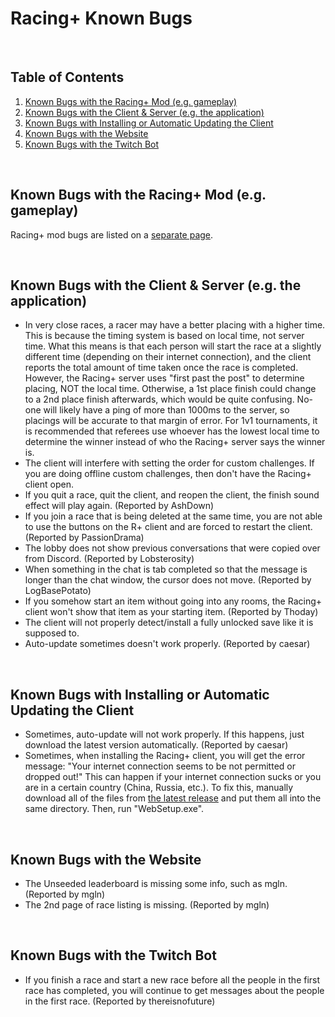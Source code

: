 # Racing+ Known Bugs

<!-- markdownlint-disable MD033 -->

<br />

## Table of Contents

1. [Known Bugs with the Racing+ Mod (e.g. gameplay)](#known-bugs-with-the-racing-mod-eg-gameplay)
2. [Known Bugs with the Client & Server (e.g. the application)](#known-bugs-with-the-client--server-eg-the-application)
3. [Known Bugs with Installing or Automatic Updating the Client](#known-bugs-with-installing-or-automatic-updating-the-client)
4. [Known Bugs with the Website](#known-bugs-with-the-website)
5. [Known Bugs with the Twitch Bot](#known-bugs-with-the-twitch-bot)

<br />

## Known Bugs with the Racing+ Mod (e.g. gameplay)

Racing+ mod bugs are listed on a [separate page](https://github.com/Tugamer89/racing-plus/blob/main/docs/bugs.md).

<br />

## Known Bugs with the Client & Server (e.g. the application)

- In very close races, a racer may have a better placing with a higher time. This is because the timing system is based on local time, not server time. What this means is that each person will start the race at a slightly different time (depending on their internet connection), and the client reports the total amount of time taken once the race is completed. However, the Racing+ server uses "first past the post" to determine placing, NOT the local time. Otherwise, a 1st place finish could change to a 2nd place finish afterwards, which would be quite confusing. No-one will likely have a ping of more than 1000ms to the server, so placings will be accurate to that margin of error. For 1v1 tournaments, it is recommended that referees use whoever has the lowest local time to determine the winner instead of who the Racing+ server says the winner is.
- The client will interfere with setting the order for custom challenges. If you are doing offline custom challenges, then don't have the Racing+ client open.
- If you quit a race, quit the client, and reopen the client, the finish sound effect will play again. (Reported by AshDown)
- If you join a race that is being deleted at the same time, you are not able to use the buttons on the R+ client and are forced to restart the client. (Reported by PassionDrama)
- The lobby does not show previous conversations that were copied over from Discord. (Reported by Lobsterosity)
- When something in the chat is tab completed so that the message is longer than the chat window, the cursor does not move. (Reported by LogBasePotato)
- If you somehow start an item without going into any rooms, the Racing+ client won't show that item as your starting item. (Reported by Thoday)
- The client will not properly detect/install a fully unlocked save like it is supposed to.
- Auto-update sometimes doesn't work properly. (Reported by caesar)

<br />

## Known Bugs with Installing or Automatic Updating the Client

- Sometimes, auto-update will not work properly. If this happens, just download the latest version automatically. (Reported by caesar)
- Sometimes, when installing the Racing+ client, you will get the error message: "Your internet connection seems to be not permitted or dropped out!" This can happen if your internet connection sucks or you are in a certain country (China, Russia, etc.). To fix this, manually download all of the files from [the latest release](https://github.com/Tugamer89/isaac-racing-client/releases) and put them all into the same directory. Then, run "WebSetup.exe".

<br />

## Known Bugs with the Website

- The Unseeded leaderboard is missing some info, such as mgln. (Reported by mgln)
- The 2nd page of race listing is missing. (Reported by mgln)

<br />

## Known Bugs with the Twitch Bot

- If you finish a race and start a new race before all the people in the first race has completed, you will continue to get messages about the people in the first race. (Reported by thereisnofuture)
